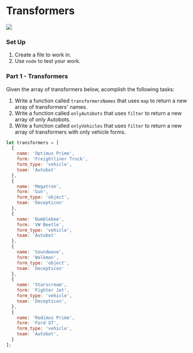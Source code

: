# Transformers

![](https://media.giphy.com/media/pfeT03JnVSsbC/giphy.gif)

### Set Up

1. Create a file to work in.
2. Use `node` to test your work.

### Part 1 - Transformers

Given the array of transformers below, acomplish the following tasks:

1. Write a function called `transformersNames` that uses `map` to return a new array of transformers' names.
2. Write a function called `onlyAutobots` that uses `filter` to return a new array of only Autobots.
3. Write a function called `onlyVehicles` that uses `filter` to return a new array of transformers with only vehicle forms.

```js
let transformers = [
  {
    name: 'Optimus Prime',
    form: 'Freightliner Truck',
    form_type: 'vehicle',
    team: 'Autobot'
  },
  {
    name: 'Megatron',
    form: 'Gun',
    form_type: 'object',
    team: 'Decepticon'
  },
  {
    name: 'Bumblebee',
    form: 'VW Beetle',
    form_type: 'vehicle',
    team: 'Autobot'
  },
  {
    name: 'Soundwave',
    form: 'Walkman',
    form_type: 'object',
    team: 'Decepticon'
  },
  {
    name: 'Starscream',
    form: 'Fighter Jet',
    form_type: 'vehicle',
    team: 'Decepticon',
  },
  {
    name: 'Rodimus Prime',
    form: 'Ford GT',
    form_type: 'vehicle',
    team: 'Autobot',
  }
];
```